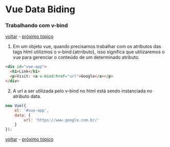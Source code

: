 # Vue Data Biding
### Trabalhando com v-bind

[voltar](https://github.com/CleverMatias/vueJsPlayList#tutorial-vue-js-por-matias-web-dev) - [próximo tópico](https://github.com/CleverMatias/vueJsPlayList/tree/master/P5_vue_events#vue-events)

1. Em um objeto vue, quando precisamos trabalhar com os atributos das tags html utilizmos o v-bind:{atrributo}, isso significa que utilizaremos o vue para gerenciar o conteúdo de um determinado atributo.

```html
<div id="vue-app">
  <h1>Link</h1>
  <p>Visit: <a v-bind:href="url">Google</a></p>
</div>
```

2. A url a ser utilizada pelo v-bind no html está sendo instanciada no atributo data.

```javascript
new Vue({
	el: '#vue-app',
	data: {
		url: 'https://www.google.com.br/'
	}
});
```

[voltar](https://github.com/CleverMatias/vueJsPlayList#tutorial-vue-js-por-matias-web-dev) - [próximo tópico](https://github.com/CleverMatias/vueJsPlayList/tree/master/P5_vue_events#vue-events)



